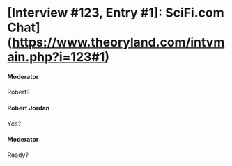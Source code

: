# [Interview #123, Entry #1]: SciFi.com Chat](https://www.theoryland.com/intvmain.php?i=123#1)

#### Moderator

Robert?

#### Robert Jordan

Yes?

#### Moderator

Ready?

